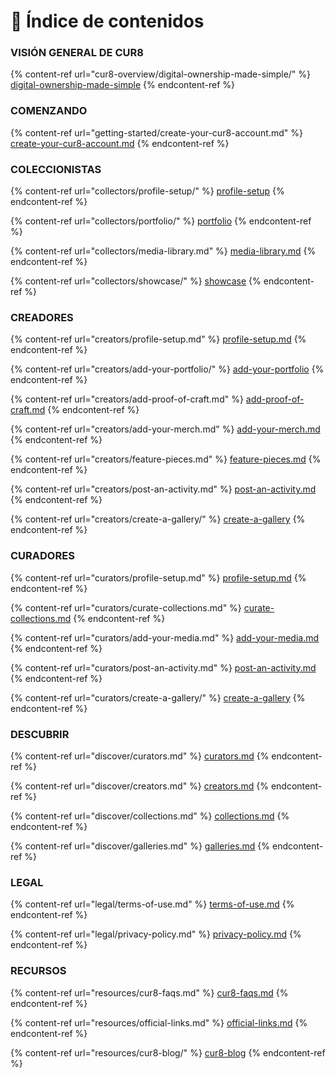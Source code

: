 # 📑 Índice de contenidos

### VISIÓN GENERAL DE CUR8

{% content-ref url="cur8-overview/digital-ownership-made-simple/" %}
[digital-ownership-made-simple](cur8-overview/digital-ownership-made-simple/)
{% endcontent-ref %}

### COMENZANDO

{% content-ref url="getting-started/create-your-cur8-account.md" %}
[create-your-cur8-account.md](getting-started/create-your-cur8-account.md)
{% endcontent-ref %}

### COLECCIONISTAS

{% content-ref url="collectors/profile-setup/" %}
[profile-setup](collectors/profile-setup/)
{% endcontent-ref %}

{% content-ref url="collectors/portfolio/" %}
[portfolio](collectors/portfolio/)
{% endcontent-ref %}

{% content-ref url="collectors/media-library.md" %}
[media-library.md](collectors/media-library.md)
{% endcontent-ref %}

{% content-ref url="collectors/showcase/" %}
[showcase](collectors/showcase/)
{% endcontent-ref %}

### CREADORES

{% content-ref url="creators/profile-setup.md" %}
[profile-setup.md](creators/profile-setup.md)
{% endcontent-ref %}

{% content-ref url="creators/add-your-portfolio/" %}
[add-your-portfolio](creators/add-your-portfolio/)
{% endcontent-ref %}

{% content-ref url="creators/add-proof-of-craft.md" %}
[add-proof-of-craft.md](creators/add-proof-of-craft.md)
{% endcontent-ref %}

{% content-ref url="creators/add-your-merch.md" %}
[add-your-merch.md](creators/add-your-merch.md)
{% endcontent-ref %}

{% content-ref url="creators/feature-pieces.md" %}
[feature-pieces.md](creators/feature-pieces.md)
{% endcontent-ref %}

{% content-ref url="creators/post-an-activity.md" %}
[post-an-activity.md](creators/post-an-activity.md)
{% endcontent-ref %}

{% content-ref url="creators/create-a-gallery/" %}
[create-a-gallery](creators/create-a-gallery/)
{% endcontent-ref %}

### CURADORES

{% content-ref url="curators/profile-setup.md" %}
[profile-setup.md](curators/profile-setup.md)
{% endcontent-ref %}

{% content-ref url="curators/curate-collections.md" %}
[curate-collections.md](curators/curate-collections.md)
{% endcontent-ref %}

{% content-ref url="curators/add-your-media.md" %}
[add-your-media.md](curators/add-your-media.md)
{% endcontent-ref %}

{% content-ref url="curators/post-an-activity.md" %}
[post-an-activity.md](curators/post-an-activity.md)
{% endcontent-ref %}

{% content-ref url="curators/create-a-gallery/" %}
[create-a-gallery](curators/create-a-gallery/)
{% endcontent-ref %}

### DESCUBRIR

{% content-ref url="discover/curators.md" %}
[curators.md](discover/curators.md)
{% endcontent-ref %}

{% content-ref url="discover/creators.md" %}
[creators.md](discover/creators.md)
{% endcontent-ref %}

{% content-ref url="discover/collections.md" %}
[collections.md](discover/collections.md)
{% endcontent-ref %}

{% content-ref url="discover/galleries.md" %}
[galleries.md](discover/galleries.md)
{% endcontent-ref %}

### LEGAL

{% content-ref url="legal/terms-of-use.md" %}
[terms-of-use.md](legal/terms-of-use.md)
{% endcontent-ref %}

{% content-ref url="legal/privacy-policy.md" %}
[privacy-policy.md](legal/privacy-policy.md)
{% endcontent-ref %}



### RECURSOS

{% content-ref url="resources/cur8-faqs.md" %}
[cur8-faqs.md](resources/cur8-faqs.md)
{% endcontent-ref %}

{% content-ref url="resources/official-links.md" %}
[official-links.md](resources/official-links.md)
{% endcontent-ref %}

{% content-ref url="resources/cur8-blog/" %}
[cur8-blog](resources/cur8-blog/)
{% endcontent-ref %}